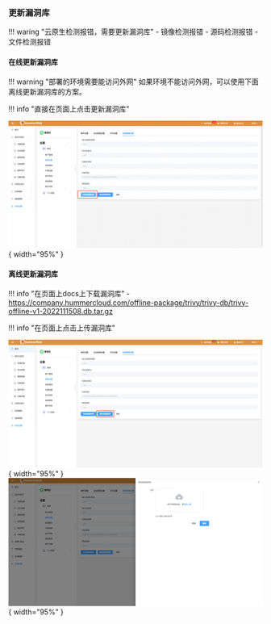 ### 更新漏洞库

!!! waring "云原生检测报错，需要更新漏洞库"
    - 镜像检测报错
    - 源码检测报错
    - 文件检测报错

#### 在线更新漏洞库

!!! warning "部署的环境需要能访问外网"
    如果环境不能访问外网，可以使用下面离线更新漏洞库的方案。

!!! info "直接在页面上点击更新漏洞库"

![在线更新漏洞库](../img/question/updatedb/img.png){ width="95%" }

#### 离线更新漏洞库

!!! info "在页面上docs上下载漏洞库"
    - https://company.hummercloud.com/offline-package/trivy/trivy-db/trivy-offline-v1-2022111508.db.tar.gz

!!! info "在页面上点击上传漏洞库"

![离线更新漏洞库](../img/question/updatedb/img_1.png){ width="95%" }
![离线更新漏洞库](../img/question/updatedb/img_2.png){ width="95%" }
